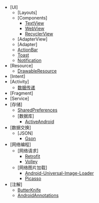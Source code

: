 * [UI]
  - [Layouts]
  - [Components]
    * [TextView](ui/textview.md)
    * [WebView](ui/webview.md)
    * [RecyclerView](ui/recyclerview.md)
  - [AdapterView]
  - [Adapter]
  - [ActionBar](ui/actionbar.md)
  - [Toast](ui/toast.md)
  -	[Notification](ui/notification.md)
* [Resource]
  - [DrawableResource](resource/drawable-resource.md)
* [Intent]
* [Activity] 
  - [数据传递](activity/transmission-data.md)
* [Fragment]
* [Service]
* [存储]
   - [SharedPreferences](data/sharedpreferences.md)
   - [数据库]
      + [ActiveAndroid](data/activeandroid.md)
* [数据交换]
   - [JSON]
     * [Gson](parse/gson.md)
* [网络编程]
  - [网络请求]
     + [Retrofit](net/retrofit.md)
     + [Volley](net/volley.md)
  - [网络图片加载]
     + [Android-Universal-Image-Loader](net/android-universal-image-loader.md)
     + [Picasso](net/picasso.md)
* [注解]
  - [ButterKnife](annotation/butterknife.md)
  - [AndroidAnnotations](annotation/androidannotations.md)